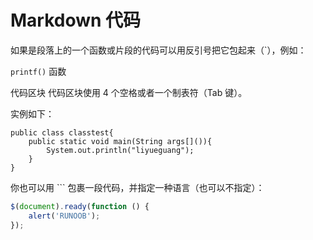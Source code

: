 # Markdown 代码
如果是段落上的一个函数或片段的代码可以用反引号把它包起来（`），例如：

`printf()` 函数



代码区块
代码区块使用 4 个空格或者一个制表符（Tab 键）。

实例如下：

    public class classtest{
        public static void main(String args[]()){
            System.out.println("liyueguang");
        }
    }


你也可以用 ``` 包裹一段代码，并指定一种语言（也可以不指定）：

```javascript
$(document).ready(function () {
    alert('RUNOOB');
});
```